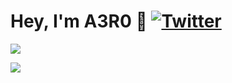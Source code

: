 # __Hey, I'm A3R0 :wave:__ [![Twitter](https://img.shields.io/badge/Twitter-%231DA1F2.svg?style=for-the-badge&logo=Twitter&logoColor=white)](https://twitter.com/a3r0id)

![](https://github-readme-stats.vercel.app/api/top-langs/?username=a3r0id&hide=css,html,shell,batchfile,hack&theme=synthwave&show_icons=true) 

![](https://github-readme-stats.vercel.app/api?username=a3r0id&show_icons=true&theme=synthwave)



